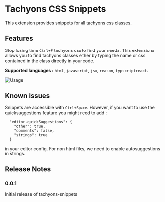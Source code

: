 # Tachyons CSS Snippets

This extension provides snippets for all tachyons css classes.

## Features

Stop losing time `Ctrl+F` tachyons css to find your needs. This extensions allows you to find tachyons classes either by typing the name or css contained in the class directly in your code.

**Supported languages :** `html`, `javascript`, `jsx`, `reason`, `typscriptreact`.

![Usage](images/usage.gif)

## Known issues

Snippets are accessible with `Ctrl+Space`.
However, if you want to use the quicksuggestions feature you might need to add :

```
  "editor.quickSuggestions": {
    "other": true,
    "comments": false,
    "strings": true
  }
```

in your editor config. For non html files, we need to enable autosuggestions in strings.

## Release Notes

### 0.0.1

Initial release of tachyons-snippets
